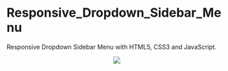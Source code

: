 # Responsive_Dropdown_Sidebar_Menu
Responsive Dropdown Sidebar Menu with HTML5, CSS3 and JavaScript.
<div align='center'>
  <img src='https://user-images.githubusercontent.com/87717065/236496514-13548829-5494-4aa6-bcdc-0fcd92498059.png'>
</div>
